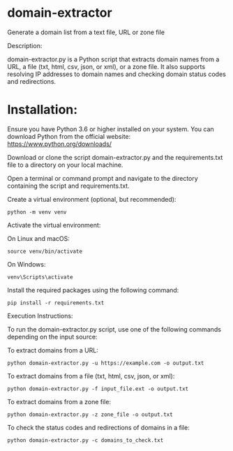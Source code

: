 # domain-extractor

Generate a domain list from a text file, URL or zone file

Description:

domain-extractor.py is a Python script that extracts domain names from a URL, a file (txt, html, csv, json, or xml), or a zone file. It also supports resolving IP addresses to domain names and checking domain status codes and redirections.

# Installation:

Ensure you have Python 3.6 or higher installed on your system. You can download Python from the official website: https://www.python.org/downloads/

Download or clone the script domain-extractor.py and the requirements.txt file to a directory on your local machine.

Open a terminal or command prompt and navigate to the directory containing the script and requirements.txt.

Create a virtual environment (optional, but recommended):

	python -m venv venv

Activate the virtual environment:

On Linux and macOS:

	source venv/bin/activate

On Windows:

	venv\Scripts\activate

Install the required packages using the following command:

	pip install -r requirements.txt

Execution Instructions:

To run the domain-extractor.py script, use one of the following commands depending on the input source:

To extract domains from a URL:

	python domain-extractor.py -u https://example.com -o output.txt

To extract domains from a file (txt, html, csv, json, or xml):

	python domain-extractor.py -f input_file.ext -o output.txt

To extract domains from a zone file:

	python domain-extractor.py -z zone_file -o output.txt

To check the status codes and redirections of domains in a file:

	python domain-extractor.py -c domains_to_check.txt

